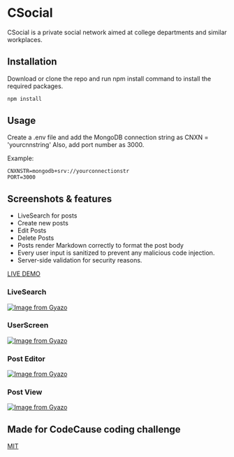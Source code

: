 # CSocial

CSocial is a private social network aimed at college departments and similar workplaces.

## Installation

Download or clone the repo and run npm install command to install the required packages. 

```bash
npm install
```

## Usage

Create a .env file and add the MongoDB connection string as CNXN = 'yourcnnstring'
Also, add port number as 3000.

Example:

```node
CNXNSTR=mongodb+srv://yourconnectionstr
PORT=3000
```

## Screenshots & features

* LiveSearch for posts
* Create new posts
* Edit Posts
* Delete Posts
* Posts render Markdown correctly to format the post body
* Every user input is sanitized to prevent any malicious code injection.
* Server-side validation for security reasons. 

[LIVE DEMO](https://csocial141.herokuapp.com/)

### LiveSearch

[![Image from Gyazo](https://i.gyazo.com/93f25e18d263da42863e735d1fd198c2.gif)](https://gyazo.com/93f25e18d263da42863e735d1fd198c2)

### UserScreen

[![Image from Gyazo](https://i.gyazo.com/f24876c46efea83c1bf9ddd40c3fb558.png)](https://gyazo.com/f24876c46efea83c1bf9ddd40c3fb558)

### Post Editor

[![Image from Gyazo](https://i.gyazo.com/db5d4ee6d43a28fe39ed956e0aa48676.png)](https://gyazo.com/db5d4ee6d43a28fe39ed956e0aa48676)

### Post View

[![Image from Gyazo](https://i.gyazo.com/3e48483e152c0184c8238a7afc81f9b2.png)](https://gyazo.com/3e48483e152c0184c8238a7afc81f9b2)


## Made for CodeCause coding challenge
[MIT](https://choosealicense.com/licenses/mit/)

